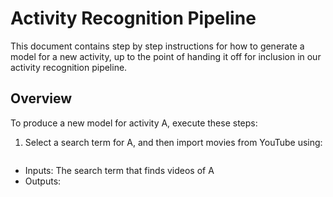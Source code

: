 # Activity Recognition Pipeline

This document contains step by step instructions for how to generate a
model for a new activity, up to the point of handing it off for
inclusion in our activity recognition pipeline.

## Overview

To produce a new model for activity A, execute these steps:

1. Select a search term for A, and then import movies from YouTube using:

```

```

  * Inputs: The search term that finds videos of A
  * Outputs: 